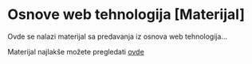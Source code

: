# Osnove web tehnologija [Materijal]

Ovde se nalazi materijal sa predavanja iz osnova web tehnologija... 

Materijal najlakše možete pregledati [ovde](https://osnove-web-tehnologija.nemanjan00.org/01-uvod.markdown)
